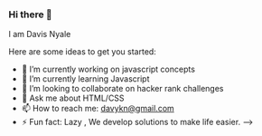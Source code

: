 ### Hi there 👋

I am Davis Nyale

Here are some ideas to get you started:

- 🔭 I’m currently working on javascript concepts
- 🌱 I’m currently learning Javascript
- 👯 I’m looking to collaborate on hacker rank challenges
- 💬 Ask me about HTML/CSS
- 📫 How to reach me: davykn@gmail.com
- ⚡ Fun fact: Lazy , We develop solutions to make life easier.
-->
